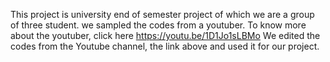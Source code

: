 This project is university end of semester project of which we are a group of three student. we sampled the codes from a youtuber. To know more about the youtuber, click here https://youtu.be/1D1Jo1sLBMo
We edited the codes from the Youtube channel, the link above and used it for our project.
